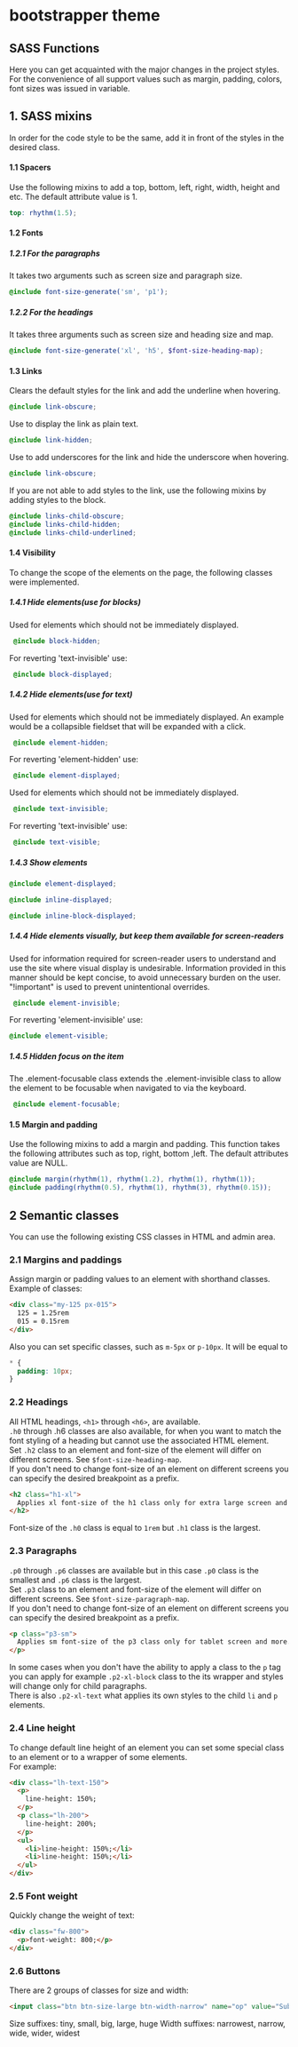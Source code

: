 # bootstrapper theme

## SASS Functions

Here you can get acquainted with the major changes in the project styles. 
For the convenience of all support values such as margin, padding, colors, font sizes was issued in variable.

## 1. SASS mixins

 In order for the code style to be the same, add it in front of the styles in the
desired class.

#### 1.1 Spacers
Use the following mixins to add a top, bottom, left, right, width, height and etc. The default attribute value is 1.
  ```scss
  top: rhythm(1.5);
  ```
#### 1.2 Fonts

##### 1.2.1 For the paragraphs

It takes two arguments such as screen size and paragraph size.
```scss
@include font-size-generate('sm', 'p1');
```
##### 1.2.2 For the headings

It takes three arguments such as screen size and heading size and map.

```scss
@include font-size-generate('xl', 'h5', $font-size-heading-map);
```

#### 1.3 Links

Clears the default styles for the link and add the underline when hovering.

```scss
@include link-obscure;
```
Use to display the link as plain text.
```scss
@include link-hidden;
```
Use to add underscores for the link and hide the underscore when hovering.
```scss
@include link-obscure;
```
If you are not able to add styles to the link, use the following mixins by adding styles to the block.
```scss
@include links-child-obscure;
@include links-child-hidden;
@include links-child-underlined;
```
#### 1.4 Visibility

To change the scope of the elements on the page, the following classes were implemented.

##### 1.4.1 Hide elements(use for blocks)

Used for elements which should not be immediately displayed.

```scss
 @include block-hidden;

```
For reverting 'text-invisible' use:
```scss
 @include block-displayed;
```

##### 1.4.2 Hide elements(use for text)

Used for elements which should not be immediately displayed. An example would be a collapsible fieldset that will be expanded with a click.

```scss
 @include element-hidden;

```
For reverting 'element-hidden' use:

```scss
 @include element-displayed;
```

Used for elements which should not be immediately displayed.

```scss
 @include text-invisible;
```
For reverting 'text-invisible' use:
```scss
 @include text-visible;
```

##### 1.4.3 Show elements

```scss
@include element-displayed;

@include inline-displayed;

@include inline-block-displayed;
```

##### 1.4.4 Hide elements visually, but keep them available for screen-readers

Used for information required for screen-reader users to understand and use the site where visual display is undesirable. Information provided in this manner should be kept concise, to avoid unnecessary burden on the user.
 "!important" is used to prevent unintentional overrides.

 ```scss
  @include element-invisible;
 ```

For reverting 'element-invisible' use:

 ```scss
 @include element-visible;
 ```

##### 1.4.5 Hidden focus on the item

 The .element-focusable class extends the .element-invisible class to allow the element to be focusable when navigated to via the keyboard.

  ```scss
   @include element-focusable;
  ```
  
#### 1.5 Margin and padding

Use the following mixins to add a margin and padding. This function takes the following attributes such as top, right, bottom ,left.
The default attributes value are NULL.

```scss
@include margin(rhythm(1), rhythm(1.2), rhythm(1), rhythm(1));
@include padding(rhythm(0.5), rhythm(1), rhythm(3), rhythm(0.15));
```

## 2 Semantic classes
You can use the following existing CSS classes in HTML and admin area.

### 2.1 Margins and paddings
Assign margin or padding values to an element with shorthand classes.
Example of classes:
```html
<div class="my-125 px-015">
  125 = 1.25rem
  015 = 0.15rem
</div>
```
Also you can set specific classes, such as ```m-5px``` or ```p-10px```. It will be equal to
```scss
* {
  padding: 10px;
}
```

### 2.2 Headings
All HTML headings, ```<h1>``` through ```<h6>```, are available. <br/>
```.h0``` through .h6 classes are also available, for when you want to match the font styling of a heading but cannot use the associated HTML element. <br/>
Set ```.h2``` class to an element and font-size of the element will differ on different screens. See ```$font-size-heading-map```. <br/>
If you don't need to change font-size of an element on different screens you can specify the desired breakpoint as a prefix. <br/>
```html
<h2 class="h1-xl">
  Applies xl font-size of the h1 class only for extra large screen and more.
</h2>
```
Font-size of the ```.h0``` class is equal to ```1rem``` but ```.h1``` class is the largest.

### 2.3 Paragraphs
```.p0``` through ```.p6``` classes are available but in this case ```.p0``` class is the smallest and ```.p6``` class is the largest. <br/>
Set ```.p3``` class to an element and font-size of the element will differ on different screens. See ```$font-size-paragraph-map```. <br/>
If you don't need to change font-size of an element on different screens you can specify the desired breakpoint as a prefix. <br/>
```html
<p class="p3-sm">
  Applies sm font-size of the p3 class only for tablet screen and more.
</p>
```
In some cases when you don't have the ability to apply a class to the ```p``` tag you can apply for example ```.p2-xl-block``` class to the its wrapper and styles will change only for child paragraphs. <br/>
There is also ```.p2-xl-text``` what applies its own styles to the child ```li``` and ```p``` elements.

### 2.4 Line height
To change default line height of an element you can set some special class to an element or to a wrapper of some elements. <br/>
For example:
```html
<div class="lh-text-150">
  <p>
    line-height: 150%;
  </p>
  <p class="lh-200">
    line-height: 200%;
  </p>
  <ul>
    <li>line-height: 150%;</li>
    <li>line-height: 150%;</li>
  </ul>
</div>
```

### 2.5 Font weight
Quickly change the weight of text:
```html
<div class="fw-800">
  <p>font-weight: 800;</p>
</div>
```

### 2.6 Buttons
There are 2 groups of classes for size and width:
```html
<input class="btn btn-size-large btn-width-narrow" name="op" value="Submit"/>
```
Size suffixes: tiny, small, big, large, huge
Width suffixes: narrowest, narrow, wide, wider, widest